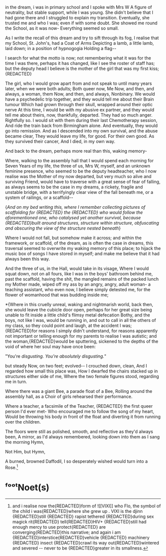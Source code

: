 
in the dream, i was 
in primary school
and I spoke with Mrs W 
A figure of neutrality, but stable support, while I was young.
She didn't believe that I had gone there 
and I struggled to explain my transition. 
Eventually, she trusted me and who I was; even if with some doubt. 
She showed me round the School, as it was now-
Everything seemed so small. 

As I write the recall of this dream and try to sift through its fog,
I realise that my School, St. John's, had a Coat of Arms 
Depicting a lamb, a little lamb, laid down; in a position of hypnogogia
Holding a flag--


I search for what the motto is now; not remembering what it was for the time I was there, perhaps it has changed, like I see the roster of staff has; but the deputy head I believe is the mother of the girl that was my first kiss; {REDACTED}

The girl, who I would grow apart from and not speak to until many years later, when we were both adults;
Both queer now, 
Me Now, and then, and always, a woman, them Now, and then, and always, Nonbinary.
We would have a psychedelic trip together, and they would tell me about their Brain tumour 
Which had grown through their skull, wrapped around their optic nerve 
At this time, I would be with my abusive ex partner, and they would tell me about theirs, now, thankfully, departed. 
They had so much anger. Rightfully so. 
I would sit with them during their last Chemotherapy session, 
And ride the train back from Birmingham alone. 
And eventually, they would go into remission.
And as I descended into my own survival, and the abuse became clear, 
They would leave my life, for good. For their own good. 
As they survived their cancer, 
And I died, in my own way. 

And back to the dream, perhaps more real than this, waking memory-


Where, walking to the assembly hall that I would spend each morning for Seven Years of my life, the three of us, Mrs W, myself, and an unknown feminine presence, who seemed to be the deputy headteacher, who I now realise was the Mother of my now departed, but very much so alive and surviving Friend, would have to traverse with a great sense of fear of falling, as always seems to be the case in my dreams, a rickety, fragile and unstable bridge, with a terrifyingly clear view of the fall beneath me, or a system of railings, or a scaffold--

{*And on my bed writing this, where I remember collecting pictures of scaffolding for {REDACTED} the {REDACTED} who would follow the aforementioned one, who catalysed yet another survival, because {REDACTED}built around structures, structure within structure, obfuscating and obscuring the view of the structure nested beneath*}

Where I would not fall, but somehow make it across; and within the framework, or scaffold, of the dream, as is often the case in dreams, this traversal seemed to overwrite my waking memory of this place; to hijack the music box of songs I have stored in myself; and make me believe that it had always been this way.

And the three of us, in the Hall, would take in its visage, 
Where I would squat down, not on all fours, like I was in the boys' bathroom behind me, past the scaffold, having the shit, the mangled remains of the packed lunch my Mother made, wiped off my ass by an angry, angry, adult woman- a teaching assistant, who even now, I believe simply detested me, for the flower of womanhood that was budding inside me; 

*{Where in this cruelly unreal, waking and nightmarish world, back then, she would leave the cubicle door open, perhaps for her great size being unable to fit inside a little child's flimsy metal defecation Bothy, and the boys, not like I was, would be running in, and out to call in all the others of my class, so they could point and laugh, at the accident I was; {REDACTED}for reasons I simply didn't understand, for reasons apparently not important or telling enough for my parents to realise I was autistic; and the woman,{REDACTED}would be sputtering, sickened to the depths of the void of where her soul may have once been:

"You're *disgusting.* *You're absolutely disgusting.*"


but steady Now, on two feet; evolved--
I crouched down, clean, 
And I regarded how small this place was, 
How I dwarfed the chairs stacked up in structures either side of me, 
Where the two female figures stood, regarding me in turn. 


Where there was a giant Bee, a parade float of a Bee, 
Rolling around the assembly hall, as a Choir of girls rehearsed their performance. 

Where a teacher, a facsimile of the Teacher, {REDACTED} the first queer person I'd ever met-
Who encouraged me to follow the song of my heart, 
Would be throwing his body in front of the float and diverting it from running over the children. 

The floors were still as polished, smooth, and reflective as they'd always been, A mirror, as I'd always remembered, looking down into them as I sang the morning Hymn, 

Not Him, but Hymn, 

A burned, browned Daffodil, I so desperately wished would turn into a Rose.[^af]


# ᶠᵒᵒᵗNoet(s)

[^af]: and i realise now the{REDACTED}form of ![[VIXI]] who Flo, the symbol of the child i was{REDACTED}where she grew up . VIXI is the djinn {REDACTED}still {REDACTED} rapist tethered {REDACTED}during sex magick rit{REDACTED} tell{REDACTED}HIV+ {REDACTED}still had enough mercy to use protect{REDACTED} are converging{REDACTED}this narrative; and again i am {REDACTED}interstice{REDACTED}vehicle {REDACTED} machinery {REDACTED} insect {REDACTED}crawl its way out{REDACTED}wintered and severed -- never to be {REDACTED}greater in its smallness.